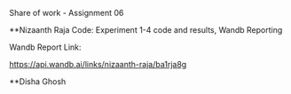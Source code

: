 Share of work - Assignment 06


**Nizaanth Raja
Code: Experiment 1-4 code and results, Wandb Reporting

Wandb Report Link:

https://api.wandb.ai/links/nizaanth-raja/ba1rja8g



**Disha Ghosh





